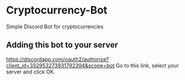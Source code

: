 # Cryptocurrency-Bot
Simple Discord Bot for cryptocurrencies
## Adding this bot to your server
https://discordapp.com/oauth2/authorize?client_id=332953273931792394&scope=bot
Go to this link, select your server and click OK.

